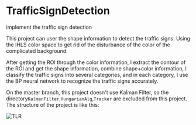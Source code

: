 # TrafficSignDetection
implement the traffic sign detection

This project can user the shape information to detect the traffic signs. Using the IHLS color space to get rid of 
the disturbance of the color of the complicated background.

After getting the ROI through the color information, I extract the contour of the ROI and get the shape information,
combine shape+color information, I classify the traffic signs into several categories, and in each category, I use the 
BP neural network to recognize the traffic signs accurately.

On the master branch, this project doesn't use Kalman Filter, so the directory`KalmanFilter`,`HungarianAlg`,`Tracker` are excluded from this project. The structure of the project is like this:

![TLR](http://7xniym.com1.z0.glb.clouddn.com/TLR_Structure.png)